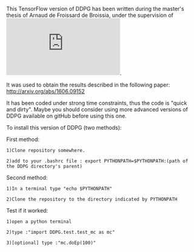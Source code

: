 This TensorFlow version of DDPG has been written during the master's thesis of Arnaud de Froissard de Broissia, under the supervision of ![Olivier Sigaud](http://www.isir.upmc.fr/index.php?op=view_profil&lang=en&id=28).

It was used to obtain the results described in the following paper:
http://arxiv.org/abs/1606.09152

It has been coded under strong time constraints, thus the code is "quick and dirty". Maybe you should consider using more advanced versions of DDPG available on gitHub before using this one.

To install this version of DDPG (two methods):

First method: 

	1)Clone repository somewhere.

	2)add to your .bashrc file : export PYTHONPATH=$PYTHONPATH:(path of the DDPG directory's parent)

Second method:

	1)In a terminal type "echo $PYTHONPATH"

	2)Clone the repository to the directory indicated by PYTHONPATH

Test if it worked:

	1)open a python terminal

	2)type :"import DDPG.test.test_mc as mc"

	3)[optional] type :"mc.doEp(100)"
